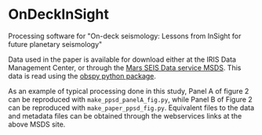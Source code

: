 # OnDeckInSight
Processing software for "On-deck seismology: Lessons from InSight for future planetary seismology"

Data used in the paper is available for download either at the IRIS Data Management Center, or through the [Mars SEIS Data service MSDS](https://www.seis-insight.eu/en/science/science-summary).  This data is read using the [obspy python package](https://www.obspy.org).

As an example of typical processing done in this study, Panel A of figure 2 can be reproduced with `make_ppsd_panelA_fig.py`, while Panel B of Figure 2 can be reproduced with `make_paper_ppsd_fig.py`.  Equivalent files to the data and metadata files can be obtained through the webservices links at the above MSDS site.


